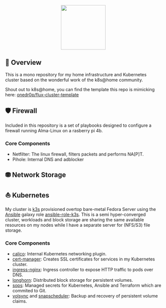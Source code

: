 <div align="center">

<img src="https://camo.githubusercontent.com/5b298bf6b0596795602bd771c5bddbb963e83e0f/68747470733a2f2f692e696d6775722e636f6d2f7031527a586a512e706e67" align="center" width="144px" height="144px"/>

</div>

## 📖 Overview

This is a mono repository for my home infrastructure and Kubernetes cluster based on the wonderful work of the k8s@home community.

Shout out to k8s@home, you can find the template this repo is mimicking here: [onedr0p/flux-cluster-template](https://github.com/onedr0p/flux-cluster-template)

## 🛡️ Firewall

Included in this repository is a set of playbooks designed to configure a firewall running Alma-Linux on a rasberry pi 4b.

### Core Components

- Netfilter: The linux firewall, filters packets and performs NA[P]T.
- Pihole: Internal DNS and adblocker

## ⛃ Network Storage

## ⛵ Kubernetes

My cluster is [k3s](https://k3s.io/) provisioned overtop bare-metal Fedora Server using the [Ansible](https://www.ansible.com/) galaxy role [ansible-role-k3s](https://github.com/PyratLabs/ansible-role-k3s). This is a semi hyper-converged cluster, workloads and block storage are sharing the same available resources on my nodes while I have a separate server for (NFS/S3) file storage.

### Core Components

- [calico](https://github.com/projectcalico/calico): Internal Kubernetes networking plugin.
- [cert-manager](https://cert-manager.io/docs/): Creates SSL certificates for services in my Kubernetes cluster.
- [ingress-nginx](https://github.com/kubernetes/ingress-nginx/): Ingress controller to expose HTTP traffic to pods over DNS.
- [longhorn](https://longhorn.io/docs/): Distributed block storage for persistent volumes.
- [sops](https://toolkit.fluxcd.io/guides/mozilla-sops/): Managed secrets for Kubernetes, Ansible and Terraform which are commited to Git.
- [volsync](https://github.com/backube/volsync) and [snapscheduler](https://github.com/backube/snapscheduler): Backup and recovery of persistent volume claims.
